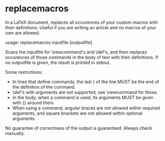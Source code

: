 replacemacros
=============

In a LaTeX document, replaces all occurences of your custom macros with their definitions. Useful if you are writing an article and no macros of your own are allowed.

usage: replacemacros inputfile [outputfile]

Scans the inputfile for \newcommand's and \def's, and then replaces occurences
of those commands in the body of text with their definitions. If no outputfile
is given, the result is printed in stdout.

Some restrictions:
- In lines that define commands, the last } of the line MUST be the end of the
  definition of the command.
- \def's with arguments are not supported, use \newcommand for those.
- In the body, when a command is used, its arguments MUST be given with {}
  around them.
- When using a command, angular braces are not allowed within required
  arguments, and square brackets are not allowed within optional arguments.

No guarantee of correctness of the output is guaranteed. Always check manually.
